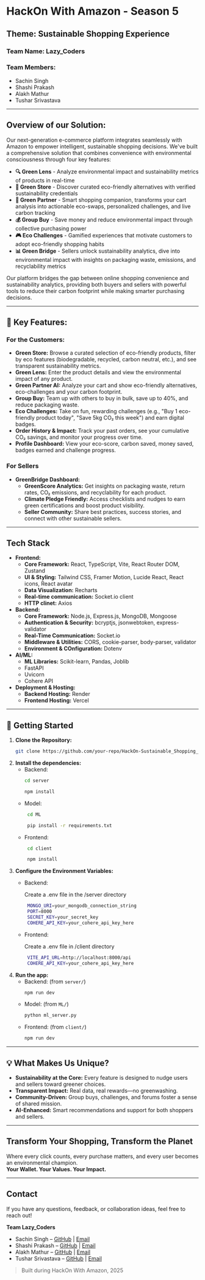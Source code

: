 ﻿# HackOn With Amazon - Season 5
 
## Theme: Sustainable Shopping Experience

### Team Name: Lazy_Coders
### Team Members:
- Sachin Singh
- Shashi Prakash
- Alakh Mathur
- Tushar Srivastava

---

## Overview of our Solution:

Our next-generation e-commerce platform integrates seamlessly with Amazon to empower intelligent, sustainable shopping decisions. We've built a comprehensive solution that combines convenience with environmental consciousness through four key features:

- **🔍 Green Lens** - Analyze environmental impact and sustainability metrics of products in real-time
- **🛒 Green Store** - Discover curated eco-friendly alternatives with verified sustainability credentials
- **🤝 Green Partner** - Smart shopping companion, transforms your cart analysis into actionable eco-swaps, personalized challenges, and live carbon tracking
- **💰 Group Buy** - Save money and reduce environmental impact through collective purchasing power
- **🎮 Eco Challenges** - Gamified experiences that motivate customers to adopt eco-friendly shopping habits
- **📊 Green Bridge** - Sellers unlock sustainability analytics, dive into environmental impact with insights on packaging waste, emissions, and recyclability metrics

Our platform bridges the gap between online shopping convenience and sustainability analytics, providing both buyers and sellers with powerful tools to reduce their carbon footprint while making smarter purchasing decisions.


---

## 🛒 Key Features:

### For the Customers:

- **Green Store:** Browse a curated selection of eco-friendly products, filter by eco features (biodegradable, recycled, carbon neutral, etc.), and see transparent sustainability metrics.
- **Green Lens:** Enter the product details and view the environmental impact of any product.
- **Green Partner AI:** Analyze your cart and show eco-friendly alternatives, eco-challenges and your carbon footprint.
- **Group Buy:** Team up with others to buy in bulk, save up to 40%, and reduce packaging waste.
- **Eco Challenges:** Take on fun, rewarding challenges (e.g., "Buy 1 eco-friendly product today", "Save 5kg CO₂ this week") and earn digital badges.
- **Order History & Impact:** Track your past orders, see your cumulative CO₂ savings, and monitor your progress over time.
- **Profile Dashboard:** View your eco-score, carbon saved, money saved, badges earned and challenge progress.

### For Sellers

- **GreenBridge Dashboard:** 
  - **GreenScore Analytics:** Get insights on packaging waste, return rates, CO₂ emissions, and recyclability for each product.
  - **Climate Pledge Friendly:** Access checklists and nudges to earn green certifications and boost product visibility.
  - **Seller Community:** Share best practices, success stories, and connect with other sustainable sellers.

---

## Tech Stack

- **Frontend:**
  - **Core Framework:** React, TypeScript, Vite, React Router DOM, Zustand
  - **UI & Styling:** Tailwind CSS, Framer Motion, Lucide React, React icons, React avatar
  - **Data Visualization:** Recharts
  - **Real-time communication:** Socket.io client
  - **HTTP clinet:** Axios
- **Backend:**
  - **Core Framework:** Node.js, Express.js, MongoDB, Mongoose
  - **Authentication & Security:** bcryptjs, jsonwebtoken, express-validator
  - **Real-Time Communication:** Socket.io
  - **Middleware & Utilities:** CORS, cookie-parser, body-parser, validator
  - **Environment & COnfiguration:** Dotenv
- **AI/ML:**
  - **ML Libraries:** Scikit-learn, Pandas, Joblib
  - FastAPI
  - Uvicorn
  - Cohere API
- **Deployment & Hosting:**
  - **Backend Hosting:** Render
  - **Frontend Hosting:** Vercel
---


## 📝 Getting Started

1. **Clone the Repository:**
   ```bash
   git clone https://github.com/your-repo/HackOn-Sustainable_Shopping_Experience.git
   ```
2. **Install the dependencies:**
   - Backend:
     ```bash
     cd server
     ```
     ```bash
     npm install
     ```
    - Model:
      ```bash
       cd ML
      ```
      ```bash
       pip install -r requirements.txt
      ```
    - Frontend:
      ```bash
       cd client
      ```
      ```bash
       npm install
      ```
3. **Configure the Environment Variables:**
   - Backend:

     Create a .env file in the /server directory
     ```bash
      MONGO_URI=your_mongodb_connection_string
      PORT=8000
      SECRET_KEY=your_secret_key
      COHERE_API_KEY=your_cohere_api_key_here
     ```
    - Frontend:

      Create a .env file in /client directory
      ```bash
       VITE_API_URL=http://localhost:8000/api
       COHERE_API_KEY=your_cohere_api_key_here
      ```
4. **Run the app:**  
   - Backend: (from `server/`)
     ```bash
     npm run dev
     ```
   - Model: (from `ML/`)
     ```bash
     python ml_server.py
     ```
   - Frontend: (from `client/`)
     ```bash
     npm run dev
     ```
     
---

## 💡 What Makes Us Unique?

- **Sustainability at the Core:** Every feature is designed to nudge users and sellers toward greener choices.
- **Transparent Impact:** Real data, real rewards—no greenwashing.
- **Community-Driven:** Group buys, challenges, and forums foster a sense of shared mission.
- **AI-Enhanced:** Smart recommendations and support for both shoppers and sellers.

---

## Transform Your Shopping, Transform the Planet  

Where every click counts, every purchase matters, and every user becomes an environmental champion.  
**Your Wallet. Your Values. Your Impact.**

---

## Contact

If you have any questions, feedback, or collaboration ideas, feel free to reach out!

**Team Lazy_Coders**  
- Sachin Singh – [GitHub](https://github.com/sachinsingh45) | [Email](mailto:sachinsingh16404@gmail.com)  
- Shashi Prakash – [GitHub](https://github.com/shashi9170) | [Email](mailto:shashipra2002@gmail.com)  
- Alakh Mathur – [GitHub](https://github.com/AlakhMathur) | [Email](mailto:alakhm.ug22.cs@nitp.ac.in)  
- Tushar Srivastava – [GitHub](https://github.com/official-Tushar) | [Email](mailto:tusharsrivastava8404@gmail.com)  

> Built during HackOn With Amazon, 2025

